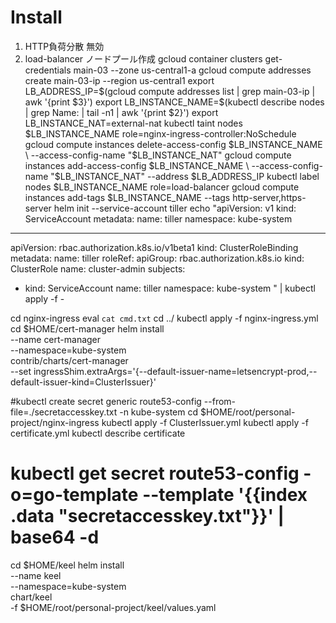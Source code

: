 
# Install

1. HTTP負荷分散 無効
2. load-balancer ノードプール作成
gcloud container clusters get-credentials main-03 --zone us-central1-a
gcloud compute addresses create main-03-ip --region us-central1
export LB_ADDRESS_IP=$(gcloud compute addresses list | grep main-03-ip | awk '{print $3}')
export LB_INSTANCE_NAME=$(kubectl describe nodes | grep Name: | tail -n1 | awk '{print $2}')
export LB_INSTANCE_NAT=external-nat
kubectl taint nodes $LB_INSTANCE_NAME role=nginx-ingress-controller:NoSchedule
gcloud compute instances delete-access-config $LB_INSTANCE_NAME \
 --access-config-name "$LB_INSTANCE_NAT"
gcloud compute instances add-access-config $LB_INSTANCE_NAME \
 --access-config-name "$LB_INSTANCE_NAT" --address $LB_ADDRESS_IP
kubectl label nodes $LB_INSTANCE_NAME role=load-balancer
gcloud compute instances add-tags $LB_INSTANCE_NAME --tags http-server,https-server
helm init --service-account tiller
echo "apiVersion: v1
kind: ServiceAccount
metadata:
  name: tiller
  namespace: kube-system
---
apiVersion: rbac.authorization.k8s.io/v1beta1
kind: ClusterRoleBinding
metadata:
  name: tiller
roleRef:
  apiGroup: rbac.authorization.k8s.io
  kind: ClusterRole
  name: cluster-admin
subjects:
  - kind: ServiceAccount
    name: tiller
    namespace: kube-system
" | kubectl apply -f -

cd nginx-ingress
eval `cat cmd.txt`
cd ../
kubectl apply -f nginx-ingress.yml
cd $HOME/cert-manager
 helm install \
    --name cert-manager \
    --namespace=kube-system \
    contrib/charts/cert-manager \
    --set ingressShim.extraArgs='{--default-issuer-name=letsencrypt-prod,--default-issuer-kind=ClusterIssuer}'

#kubectl create secret generic route53-config --from-file=./secretaccesskey.txt -n kube-system
cd $HOME/root/personal-project/nginx-ingress
kubectl apply -f ClusterIssuer.yml
kubectl apply -f certificate.yml
kubectl describe certificate
# kubectl get secret route53-config -o=go-template --template '{{index .data "secretaccesskey.txt"}}' | base64 -d
cd $HOME/keel
 helm install \
    --name keel \
    --namespace=kube-system \
    chart/keel \
    -f $HOME/root/personal-project/keel/values.yaml
